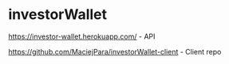 # investorWallet

<p><a href="https://investor-wallet.herokuapp.com/">https://investor-wallet.herokuapp.com/</a> - API</p>
<p><a href="https://github.com/MaciejPara/investorWallet-client">https://github.com/MaciejPara/investorWallet-client</a> - Client repo</p>
